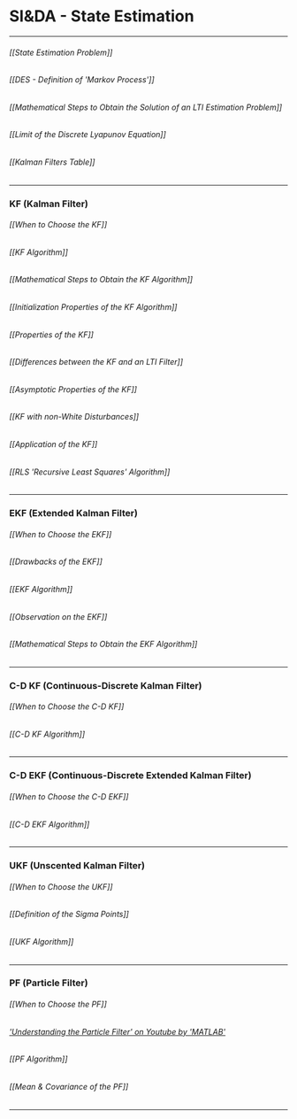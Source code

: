 # SI&DA - State Estimation
---
###### [[State Estimation Problem]]
###### [[DES - Definition of 'Markov Process']]
###### [[Mathematical Steps to Obtain the Solution of an LTI Estimation Problem]]
###### [[Limit of the Discrete Lyapunov Equation]]
###### [[Kalman Filters Table]]

---
### KF (Kalman Filter)
###### [[When to Choose the KF]]
###### [[KF Algorithm]]
###### [[Mathematical Steps to Obtain the KF Algorithm]]
###### [[Initialization Properties of the KF Algorithm]]
###### [[Properties of the KF]]
###### [[Differences between the KF and an LTI Filter]]
###### [[Asymptotic Properties of the KF]]
###### [[KF with non-White Disturbances]]
###### [[Application of the KF]]
###### [[RLS 'Recursive Least Squares' Algorithm]]

---
### EKF (Extended Kalman Filter)
###### [[When to Choose the EKF]]
###### [[Drawbacks of the EKF]]
###### [[EKF Algorithm]]
###### [[Observation on the EKF]]
###### [[Mathematical Steps to Obtain the EKF Algorithm]]

---
### C-D KF (Continuous-Discrete Kalman Filter)
###### [[When to Choose the C-D KF]]
###### [[C-D KF Algorithm]]

---
### C-D EKF (Continuous-Discrete Extended Kalman Filter)
###### [[When to Choose the C-D EKF]]
###### [[C-D EKF Algorithm]]

---
### UKF (Unscented Kalman Filter)
###### [[When to Choose the UKF]]
###### [[Definition of the Sigma Points]]
###### [[UKF Algorithm]]

---
### PF (Particle Filter)
###### [[When to Choose the PF]]
###### ['Understanding the Particle Filter' on Youtube by 'MATLAB'](https://www.youtube.com/watch?v=NrzmH_yerBU)
###### [[PF Algorithm]]
###### [[Mean & Covariance of the PF]]


---